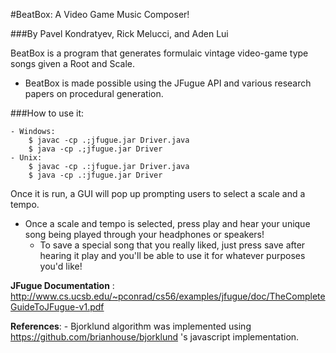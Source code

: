 #BeatBox: A Video Game Music Composer!

###By Pavel Kondratyev, Rick Melucci, and Aden Lui

BeatBox is a program that generates formulaic vintage video-game type songs given a Root and Scale.
- BeatBox is made possible using the JFugue API and various research papers on procedural generation.

###How to use it:

    - Windows:
        $ javac -cp .;jfugue.jar Driver.java
        $ java -cp .;jfugue.jar Driver
    - Unix:
        $ javac -cp .:jfugue.jar Driver.java
        $ java -cp .:jfugue.jar Driver
        
Once it is run, a GUI will pop up prompting users to select a scale and a tempo.
- Once a scale and tempo is selected, press play and hear your unique song being played through your headphones or speakers!
  - To save a special song that you really liked, just press save after hearing it play and you'll be able to use it for whatever purposes you'd like!

__JFugue Documentation__ : http://www.cs.ucsb.edu/~pconrad/cs56/examples/jfugue/doc/TheCompleteGuideToJFugue-v1.pdf
    
    
__References__:
    - Bjorklund algorithm was implemented using https://github.com/brianhouse/bjorklund 's javascript implementation.